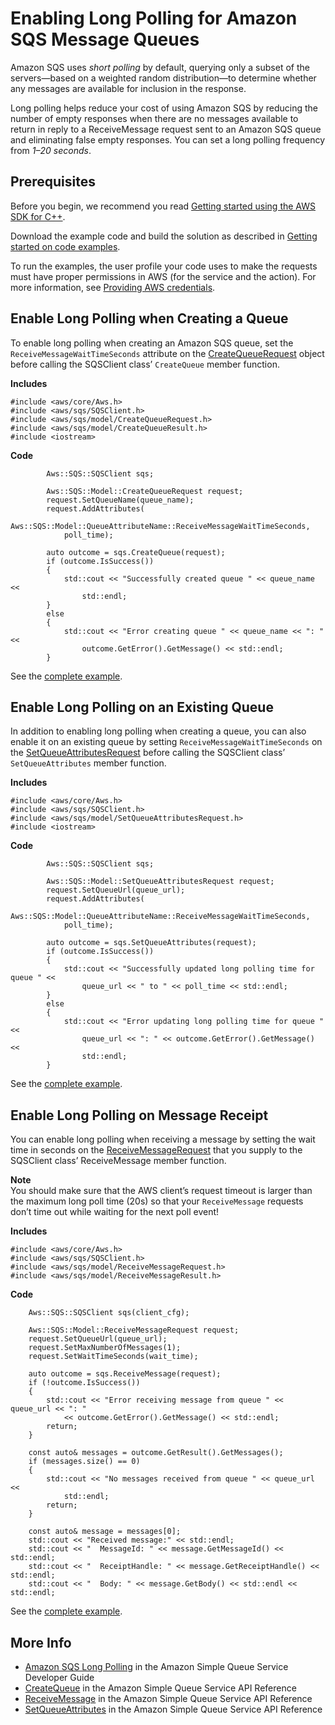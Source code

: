 # Enabling Long Polling for Amazon SQS Message Queues<a name="examples-sqs-long-polling"></a>

Amazon SQS uses *short polling* by default, querying only a subset of the servers—based on a weighted random distribution—to determine whether any messages are available for inclusion in the response\.

Long polling helps reduce your cost of using Amazon SQS by reducing the number of empty responses when there are no messages available to return in reply to a ReceiveMessage request sent to an Amazon SQS queue and eliminating false empty responses\. You can set a long polling frequency from *1–20 seconds*\.

## Prerequisites<a name="codeExamplePrereq"></a>

Before you begin, we recommend you read [Getting started using the AWS SDK for C\+\+](getting-started.md)\. 

Download the example code and build the solution as described in [Getting started on code examples](getting-started-code-examples.md)\. 

To run the examples, the user profile your code uses to make the requests must have proper permissions in AWS \(for the service and the action\)\. For more information, see [Providing AWS credentials](credentials.md)\.

## Enable Long Polling when Creating a Queue<a name="sqs-long-polling-create-queue"></a>

To enable long polling when creating an Amazon SQS queue, set the `ReceiveMessageWaitTimeSeconds` attribute on the [CreateQueueRequest](https://sdk.amazonaws.com/cpp/api/LATEST/class_aws_1_1_s_q_s_1_1_model_1_1_create_queue_request.html) object before calling the SQSClient class’ `CreateQueue` member function\.

 **Includes** 

```
#include <aws/core/Aws.h>
#include <aws/sqs/SQSClient.h>
#include <aws/sqs/model/CreateQueueRequest.h>
#include <aws/sqs/model/CreateQueueResult.h>
#include <iostream>
```

 **Code** 

```
        Aws::SQS::SQSClient sqs;

        Aws::SQS::Model::CreateQueueRequest request;
        request.SetQueueName(queue_name);
        request.AddAttributes(
            Aws::SQS::Model::QueueAttributeName::ReceiveMessageWaitTimeSeconds,
            poll_time);

        auto outcome = sqs.CreateQueue(request);
        if (outcome.IsSuccess())
        {
            std::cout << "Successfully created queue " << queue_name <<
                std::endl;
        }
        else
        {
            std::cout << "Error creating queue " << queue_name << ": " <<
                outcome.GetError().GetMessage() << std::endl;
        }
```

See the [complete example](https://github.com/awsdocs/aws-doc-sdk-examples/tree/main/cpp/example_code/sqs/long_polling_on_create_queue.cpp)\.

## Enable Long Polling on an Existing Queue<a name="sqs-long-polling-existing-queue"></a>

In addition to enabling long polling when creating a queue, you can also enable it on an existing queue by setting `ReceiveMessageWaitTimeSeconds` on the [SetQueueAttributesRequest](https://sdk.amazonaws.com/cpp/api/LATEST/class_aws_1_1_s_q_s_1_1_model_1_1_set_queue_attributes_request.html) before calling the SQSClient class’ `SetQueueAttributes` member function\.

 **Includes** 

```
#include <aws/core/Aws.h>
#include <aws/sqs/SQSClient.h>
#include <aws/sqs/model/SetQueueAttributesRequest.h>
#include <iostream>
```

 **Code** 

```
        Aws::SQS::SQSClient sqs;

        Aws::SQS::Model::SetQueueAttributesRequest request;
        request.SetQueueUrl(queue_url);
        request.AddAttributes(
            Aws::SQS::Model::QueueAttributeName::ReceiveMessageWaitTimeSeconds,
            poll_time);

        auto outcome = sqs.SetQueueAttributes(request);
        if (outcome.IsSuccess())
        {
            std::cout << "Successfully updated long polling time for queue " <<
                queue_url << " to " << poll_time << std::endl;
        }
        else
        {
            std::cout << "Error updating long polling time for queue " <<
                queue_url << ": " << outcome.GetError().GetMessage() <<
                std::endl;
        }
```

See the [complete example](https://github.com/awsdocs/aws-doc-sdk-examples/tree/main/cpp/example_code/sqs/long_polling_on_existing_queue.cpp)\.

## Enable Long Polling on Message Receipt<a name="sqs-long-polling-receive-message"></a>

You can enable long polling when receiving a message by setting the wait time in seconds on the [ReceiveMessageRequest](https://sdk.amazonaws.com/cpp/api/LATEST/class_aws_1_1_s_q_s_1_1_model_1_1_receive_message_request.html) that you supply to the SQSClient class’ ReceiveMessage member function\.

**Note**  
You should make sure that the AWS client’s request timeout is larger than the maximum long poll time \(20s\) so that your `ReceiveMessage` requests don’t time out while waiting for the next poll event\!

 **Includes** 

```
#include <aws/core/Aws.h>
#include <aws/sqs/SQSClient.h>
#include <aws/sqs/model/ReceiveMessageRequest.h>
#include <aws/sqs/model/ReceiveMessageResult.h>
```

 **Code** 

```
    Aws::SQS::SQSClient sqs(client_cfg);

    Aws::SQS::Model::ReceiveMessageRequest request;
    request.SetQueueUrl(queue_url);
    request.SetMaxNumberOfMessages(1);
    request.SetWaitTimeSeconds(wait_time);

    auto outcome = sqs.ReceiveMessage(request);
    if (!outcome.IsSuccess())
    {
        std::cout << "Error receiving message from queue " << queue_url << ": "
            << outcome.GetError().GetMessage() << std::endl;
        return;
    }

    const auto& messages = outcome.GetResult().GetMessages();
    if (messages.size() == 0)
    {
        std::cout << "No messages received from queue " << queue_url <<
            std::endl;
        return;
    }

    const auto& message = messages[0];
    std::cout << "Received message:" << std::endl;
    std::cout << "  MessageId: " << message.GetMessageId() << std::endl;
    std::cout << "  ReceiptHandle: " << message.GetReceiptHandle() << std::endl;
    std::cout << "  Body: " << message.GetBody() << std::endl << std::endl;
```

See the [complete example](https://github.com/awsdocs/aws-doc-sdk-examples/tree/main/cpp/example_code/sqs/long_polling_on_message_receipt.cpp)\.

## More Info<a name="more-info"></a>
+  [Amazon SQS Long Polling](https://docs.aws.amazon.com/AWSSimpleQueueService/latest/SQSDeveloperGuide/sqs-long-polling.html) in the Amazon Simple Queue Service Developer Guide
+  [CreateQueue](https://docs.aws.amazon.com/AWSSimpleQueueService/latest/APIReference/API_CreateQueue.html) in the Amazon Simple Queue Service API Reference
+  [ReceiveMessage](https://docs.aws.amazon.com/AWSSimpleQueueService/latest/APIReference/API_ReceiveMessage.html) in the Amazon Simple Queue Service API Reference
+  [SetQueueAttributes](https://docs.aws.amazon.com/AWSSimpleQueueService/latest/APIReference/API_SetQueueAttributes.html) in the Amazon Simple Queue Service API Reference